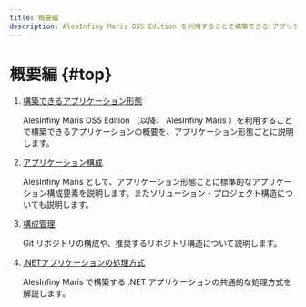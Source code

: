 ```yaml
---
title: 概要編
description: AlesInfiny Maris OSS Edition を利用することで構築できる アプリケーションの概要を、 アプリケーション形態ごとに説明します。
---
```


# 概要編 {#top}

1. [構築できるアプリケーション形態](application-kind.md)

    AlesInfiny Maris OSS Edition （以降、 AlesInfiny Maris ）を利用することで構築できるアプリケーションの概要を、アプリケーション形態ごとに説明します。
  
1. [アプリケーション構成](application-structure.md)

    AlesInfiny Maris として、アプリケーション形態ごとに標準的なアプリケーション構成要素を説明します。またソリューション・プロジェクト構造についても説明します。

1. [構成管理](configuration-management.md)

    Git リポジトリの構成や、推奨するリポジトリ構造について説明します。

1. [.NETアプリケーションの処理方式](dotnet-application-processing-system/index.md)

    AlesInfiny Maris で構築する .NET アプリケーションの共通的な処理方式を解説します。
